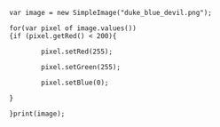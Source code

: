 	

	var image = new SimpleImage("duke_blue_devil.png");

	for(var pixel of image.values())
	{if (pixel.getRed() < 200){
        
			pixel.setRed(255);

			pixel.setGreen(255);
        
			pixel.setBlue(0);

	}

	}print(image);